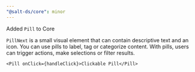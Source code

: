 ```yaml
---
"@salt-ds/core": minor
---
```


Added `Pill` to Core

`PillNext` is a small visual element that can contain descriptive text and an icon. You can use pills to label, tag or categorize content. With pills, users can trigger actions, make selections or filter results.

```tsx
<Pill onClick={handleClick}>Clickable Pill</Pill>
```
